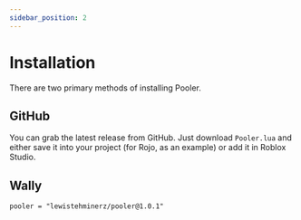 ```yaml
---
sidebar_position: 2
---
```


# Installation

There are two primary methods of installing Pooler.

## GitHub

You can grab the latest release from GitHub. Just download `Pooler.lua` and either save it into your project (for Rojo, as an example) or
add it in Roblox Studio.

## Wally

`pooler = "lewistehminerz/pooler@1.0.1"`
